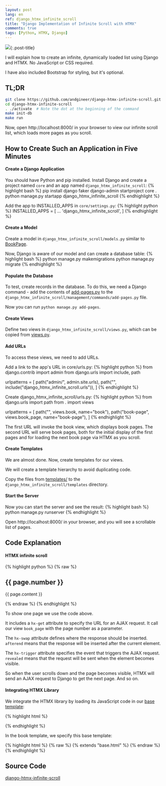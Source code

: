 ```yaml
---
layout: post
lang: en
ref: django_htmx_infinite_scroll
title: "Django Implementation of Infinite Scroll with HTMX"
comments: true
tags: [Python, HTMX, Django]
---
```


![](/images/python-scroll.png){:.post-title}

I will explain how to create an infinite, dynamically loaded list using Django and HTMX.
No JavaScript or CSS required.

I have also included Bootstrap for styling, but it's optional.

## TL;DR
```bash
git clone https://github.com/andgineer/django-htmx-infinite-scroll.git
cd django-htmx-infinite-scroll
. ./activate  # Note the dot at the beginning of the command
make init-db
make run
```

Now, open http://localhost:8000/ in your browser to view our infinite scroll list, which loads more pages as you scroll.

## How to Create Such an Application in Five Minutes
#### Create a Django Application
You should have Python and pip installed.
Install Django and create a project named `core` and an app named `django_htmx_infinite_scroll`:
{% highlight bash %}
pip install django faker
django-admin startproject core .
python manage.py startapp django_htmx_infinite_scroll
{% endhighlight %}

Add the app to INSTALLED_APPS in `core/settings.py`:
{% highlight python %}
INSTALLED_APPS = [
    ...
    'django_htmx_infinite_scroll',
]
{% endhighlight %}

#### Create a Model
Create a model in `django_htmx_infinite_scroll/models.py` similar to [BookPage](https://github.com/andgineer/django-htmx-infinite-scroll/blob/84d91ed61b86eb8c7c315ac4ab14b91f9a9101fe/django_htmx_infinite_scroll/models.py#L5).

Now, Django is aware of our model and can create a database table:
{% highlight bash %}
python manage.py makemigrations
python manage.py migrate
{% endhighlight %}

#### Populate the Database
To test, create records in the database. To do this, we need a Django command - add the contents of [add-pages.py](https://github.com/andgineer/django-htmx-infinite-scroll/blob/84d91ed61b86eb8c7c315ac4ab14b91f9a9101fe/django_htmx_infinite_scroll/management/commands/add-pages.py#L1)
 to the 
`django_htmx_infinite_scroll/management/commands/add-pages.py` file.

Now you can run `python manage.py add-pages`.

#### Create Views
Define two views in `django_htmx_infinite_scroll/views.py`, which can be copied from [views.py](https://github.com/andgineer/django-htmx-infinite-scroll/blob/84d91ed61b86eb8c7c315ac4ab14b91f9a9101fe/django_htmx_infinite_scroll/views.py#L1).

#### Add URLs
To access these views, we need to add URLs.

Add a link to the app's URL in core/urls.py:
{% highlight python %}
from django.contrib import admin
from django.urls import include, path

urlpatterns = [
    path("admin/", admin.site.urls),
    path("", include("django_htmx_infinite_scroll.urls")),
]
{% endhighlight %}

Create django_htmx_infinite_scroll/urls.py:
{% highlight python %}
from django.urls import path
from . import views

urlpatterns = [
    path("", views.book, name="book"),
    path("book-page", views.book_page, name="book-page"),
]
{% endhighlight %}

The first URL will invoke the book view, which displays book pages.
The second URL will serve book pages, both for the initial display of the first pages and for loading the next book page via HTMX as you scroll.

#### Create Templates
We are almost done.
Now, create templates for our views.

We will create a template hierarchy to avoid duplicating code.

Copy the files from [templates/](https://github.com/andgineer/django-htmx-infinite-scroll/tree/main/django_htmx_infinite_scroll/templates) 
to the `django_htmx_infinite_scroll/templates` directory.

#### Start the Server
Now you can start the server and see the result:
{% highlight bash %}
python manage.py runserver
{% endhighlight %}

Open http://localhost:8000/ in your browser, and you will see a scrollable list of pages.

## Code Explanation
#### HTMX infinite scroll
{% highlight python %}
{% raw %}
<div class="row justify-content-center"
        hx-get="{% url 'book-page' %}?page-number={{ page.number|add:1 }}"
        hx-swap="afterend"
        hx-trigger="revealed"
    <div id="page-{{ page.number }}" class="col-10">
        <h2 class="card-title text-center">{{ page.number }}</h2>
        <p class="card-text">{{ page.content }}</p>
    </div>
</div>
{% endraw %}
{% endhighlight %}

To show one page we use the code above.

It includes a `hx-get` attribute to specify the URL for an AJAX request. 
It call our view `book_page` with the page number as a parameter.

The `hx-swap` attribute defines where the response should be inserted. `afterend` means that the response will 
be inserted after the current element.

The `hx-trigger` attribute specifies the event that triggers the AJAX request. `revealed` means that the request
will be sent when the element becomes visible.

So when the user scrolls down and the page becomes visible, HTMX will send an AJAX request to Django to get the next page.
And so on.

#### Integrating HTMX Library
We integrate the HTMX library by loading its JavaScript code in our [base template](https://github.com/andgineer/django-htmx-infinite-scroll/blob/64d39895dc30445bab4f67b9fcda961a69cc8f89/django_htmx_infinite_scroll/templates/base.html#L4):

{% highlight html %}
<script src="https://unpkg.com/htmx.org@1.9.6" integrity="sha384-FhXw7b6AlE/jyjlZH5iHa/tTe9EpJ1Y55RjcgPbjeWMskSxZt1v9qkxLJWNJaGni" crossorigin="anonymous"></script>
{% endhighlight %}

In the book template, we specify this base template:

{% highlight html %}
{% raw %}
{% extends "base.html" %}
{% endraw %}
{% endhighlight %}

## Source Code
[django-htmx-infinite-scroll](https://github.com/andgineer/django-htmx-infinite-scroll)
